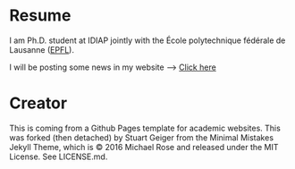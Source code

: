 # Resume

I am Ph.D. student at IDIAP jointly with the École polytechnique fédérale de Lausanne ([EPFL](https://www.epfl.ch/en/)).

I will be posting some news in my website --> [Click here](https://suhannshetty.github.io/) 


# Creator

This is coming from a Github Pages template for academic websites. This was forked (then detached) by Stuart Geiger from the Minimal Mistakes Jekyll Theme, which is © 2016 Michael Rose and released under the MIT License. See LICENSE.md.

